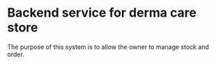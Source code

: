 # Backend service for derma care store

The purpose of this system is to allow the owner to manage stock and order.